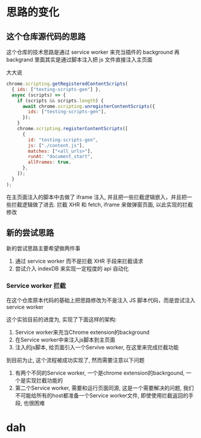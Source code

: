 # 思路的变化

## 这个仓库源代码的思路

这个仓库的技术思路是通过 service worker 来充当插件的 background
再 backgrand 里面其实是通过脚本注入把 js 文件直接注入主页面

大大说

```js
chrome.scripting.getRegisteredContentScripts(
  { ids: ["testing-scripts-gen"] },
  async (scripts) => {
    if (scripts && scripts.length) {
      await chrome.scripting.unregisterContentScripts({
        ids: ["testing-scripts-gen"],
      });
    }
    chrome.scripting.registerContentScripts([
      {
        id: "testing-scripts-gen",
        js: ["./content.js"],
        matches: ["<all_urls>"],
        runAt: "document_start",
        allFrames: true,
      },
    ]);
  }
);
```

在主页面注入的脚本中去做了 iframe 注入, 并且把一些拦截逻辑嵌入，并且把一些拦截逻辑做了进去. 拦截 XHR 和 fetch, iframe 来做弹窗页面, 以此实现的拦截修改

## 新的尝试思路

新的尝试思路主要希望做两件事

1. 通过 service worker 而不是拦截 XHR 手段来拦截请求
2. 尝试介入 indexDB 来实现一定程度的 api 自动化

### Service worker 拦截

在这个仓库原本代码的基础上把思路修改为不是注入 JS 脚本代码，而是尝试注入 service worker

这个实验目前的进度为, 实现了下面这样的架构: 
1. Service worker来充当Chrome extension的background
2. 在Service worker中来注入js脚本到主页面
3. 注入的js脚本, 给页面引入一个Servive worker, 在这里来完成拦截功能

到目前为止, 这个流程被成功实现了, 然而需要注意以下问题
1. 有两个不同的Service worker, 一个是chrome extension的backrgound, 一个是实现拦截功能的
2. 第二个Service worker, 需要和运行页面同源, 这是一个需要解决的问题, 我们不可能给所有的host都准备一个Service worker文件, 即使使用拦截返回的手段, 也很困难

# dah 
